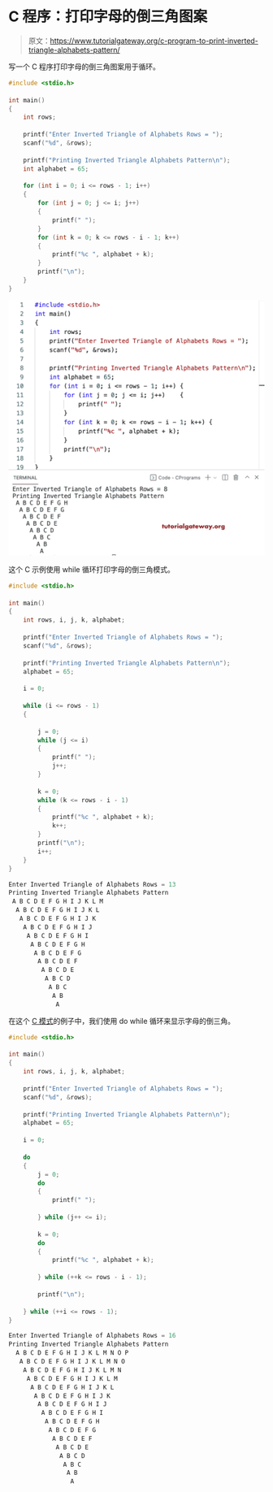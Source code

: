 # C 程序：打印字母的倒三角图案

> 原文：<https://www.tutorialgateway.org/c-program-to-print-inverted-triangle-alphabets-pattern/>

写一个 C 程序打印字母的倒三角图案用于循环。

```c
#include <stdio.h>

int main()
{
	int rows;

	printf("Enter Inverted Triangle of Alphabets Rows = ");
	scanf("%d", &rows);

	printf("Printing Inverted Triangle Alphabets Pattern\n");
	int alphabet = 65;

	for (int i = 0; i <= rows - 1; i++)
	{
		for (int j = 0; j <= i; j++)
		{
			printf(" ");
		}
		for (int k = 0; k <= rows - i - 1; k++)
		{
			printf("%c ", alphabet + k);
		}
		printf("\n");
	}
}
```

![C Program to Print Inverted Triangle Alphabets Pattern](img/bfb6248ba83d23ca0c80771e5e4bb8c4.png)

这个 C 示例使用 while 循环打印字母的倒三角模式。

```c
#include <stdio.h>

int main()
{
	int rows, i, j, k, alphabet;

	printf("Enter Inverted Triangle of Alphabets Rows = ");
	scanf("%d", &rows);

	printf("Printing Inverted Triangle Alphabets Pattern\n");
	alphabet = 65;

	i = 0;

	while (i <= rows - 1)
	{

		j = 0;
		while (j <= i)
		{
			printf(" ");
			j++;
		}

		k = 0;
		while (k <= rows - i - 1)
		{
			printf("%c ", alphabet + k);
			k++;
		}
		printf("\n");
		i++;
	}
}
```

```c
Enter Inverted Triangle of Alphabets Rows = 13
Printing Inverted Triangle Alphabets Pattern
 A B C D E F G H I J K L M 
  A B C D E F G H I J K L 
   A B C D E F G H I J K 
    A B C D E F G H I J 
     A B C D E F G H I 
      A B C D E F G H 
       A B C D E F G 
        A B C D E F 
         A B C D E 
          A B C D 
           A B C 
            A B 
             A 
```

在这个 [C 模式](https://www.tutorialgateway.org/c-programming-examples/)的例子中，我们使用 do while 循环来显示字母的倒三角。

```c
#include <stdio.h>

int main()
{
	int rows, i, j, k, alphabet;

	printf("Enter Inverted Triangle of Alphabets Rows = ");
	scanf("%d", &rows);

	printf("Printing Inverted Triangle Alphabets Pattern\n");
	alphabet = 65;

	i = 0;

	do
	{
		j = 0;
		do
		{
			printf(" ");

		} while (j++ <= i);

		k = 0;
		do
		{
			printf("%c ", alphabet + k);

		} while (++k <= rows - i - 1);

		printf("\n");

	} while (++i <= rows - 1);
}
```

```c
Enter Inverted Triangle of Alphabets Rows = 16
Printing Inverted Triangle Alphabets Pattern
  A B C D E F G H I J K L M N O P 
   A B C D E F G H I J K L M N O 
    A B C D E F G H I J K L M N 
     A B C D E F G H I J K L M 
      A B C D E F G H I J K L 
       A B C D E F G H I J K 
        A B C D E F G H I J 
         A B C D E F G H I 
          A B C D E F G H 
           A B C D E F G 
            A B C D E F 
             A B C D E 
              A B C D 
               A B C 
                A B 
                 A 
```